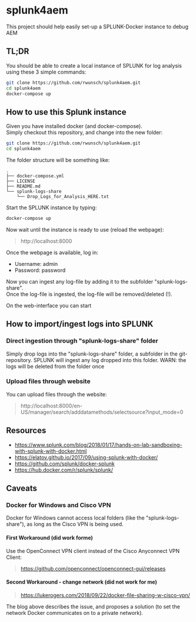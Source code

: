 # splunk4aem
This project should help easily set-up a SPLUNK-Docker instance to debug AEM

## TL;DR   
You should be able to create a local instance of SPLUNK for log analysis using these 3 simple commands:

```bash
git clone https://github.com/rwunsch/splunk4aem.git
cd splunk4aem
docker-compose up
```

## How to use this Splunk instance  
Given you have installed docker (and docker-compose).  
Simply checkout this repository, and change into the new folder:
```bash
git clone https://github.com/rwunsch/splunk4aem.git
cd splunk4aem
```
The folder structure will be something like:
```
.
├── docker-compose.yml
├── LICENSE
├── README.md
└── splunk-logs-share
    └── Drop_Logs_for_Analysis_HERE.txt
```
Start the SPLUNK instance by typing:
```bash
docker-compose up
```
Now wait until the instance is ready to use (reload the webpage):
> http://localhost:8000

Once the webpage is available, log in:
- Username: admin
- Password: password

Now you can ingest any log-file by adding it to the subfolder "splunk-logs-share".   
Once the log-file is ingested, the log-file will be removed/deleted (!).

On the web-interface you can start

## How to import/ingest logs into SPLUNK   

### Direct ingestion through "splunk-logs-share" folder   
Simply drop logs into the "splunk-logs-share" folder, a subfolder in the git-repository.
SPLUNK will ingest any log dropped into this folder.
WARN: the logs will be deleted from the folder once 

### Upload files through website  
You can upload files through the website:
> http://localhost:8000/en-US/manager/search/adddatamethods/selectsource?input_mode=0


## Resources  
- https://www.splunk.com/blog/2018/01/17/hands-on-lab-sandboxing-with-splunk-with-docker.html
- https://elatov.github.io/2017/09/using-splunk-with-docker/
- https://github.com/splunk/docker-splunk
- https://hub.docker.com/r/splunk/splunk/

## Caveats
### Docker for Windows and Cisco VPN   
Docker for Windows cannot access local folders (like the "splunk-logs-share"), as long as the Cisco VPN is being used.

#### First Workaround (did work forme)
Use the OpenConnect VPN client instead of the Cisco Anyconnect VPN Client:  
> https://github.com/openconnect/openconnect-gui/releases

#### Second Workaround - change network (did not work for me)    
> https://lukerogers.com/2018/09/22/docker-file-sharing-w-cisco-vpn/   

The blog above describes the issue, and proposes a solution (to set the network Docker communicates on to a private network). 